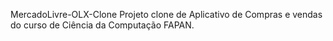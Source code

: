 MercadoLivre-OLX-Clone
Projeto clone de Aplicativo de Compras e vendas do curso de Ciência da Computação FAPAN.
